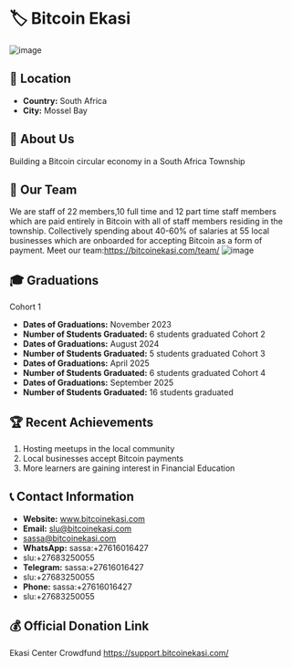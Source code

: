 # 🏷️ Bitcoin Ekasi
![image](https://github.com/bitcoinekasi01/Light-Node-Directory/assets/159147832/1c86829e-7756-4bc3-a16f-f0b28f74195f)


## 📍 Location
- **Country:** South Africa
- **City:** Mossel Bay

## 📖 About Us
Building a Bitcoin circular economy in a South Africa Township

## 👥 Our Team
We are staff of 22 members,10 full time and 12 part time staff members which are paid entirely in Bitcoin with all of staff members residing in the township. Collectively spending about 40-60% of salaries at 55 local businesses which are onboarded for accepting Bitcoin as a form of payment.
Meet our team:https://bitcoinekasi.com/team/
![image](https://github.com/bitcoinekasi01/Light-Node-Directory/assets/159147832/b8e805e1-88c2-4d3b-8b39-c5991bc8d06a)


## 🎓 Graduations
  Cohort 1
- **Dates of Graduations:** November 2023
- **Number of Students Graduated:** 6 students graduated
  Cohort 2
- **Dates of Graduations:** August 2024
- **Number of Students Graduated:** 5 students graduated
  Cohort 3
- **Dates of Graduations:**  April 2025
- **Number of Students Graduated:** 6 students graduated
  Cohort 4
- **Dates of Graduations:** September 2025
- **Number of Students Graduated:** 16 students graduated
  
## 🏆 Recent Achievements
1. Hosting meetups in the local community
2. Local businesses accept Bitcoin payments
3. More learners are gaining interest in Financial Education
   

## 📞 Contact Information
- **Website:** www.bitcoinekasi.com
- **Email:** slu@bitcoinekasi.com
- sassa@bitcoinekasi.com
- **WhatsApp:** sassa:+27616016427
- slu:+27683250055
- **Telegram:** sassa:+27616016427
- slu:+27683250055
- **Phone:** sassa:+27616016427
- slu:+27683250055

## 💰 Official Donation Link
Ekasi Center Crowdfund https://support.bitcoinekasi.com/
